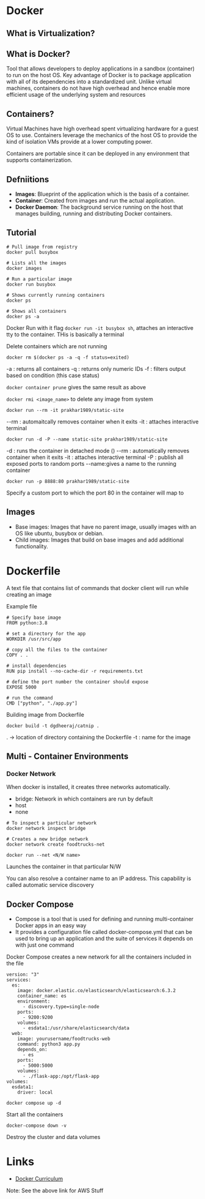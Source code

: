 # Docker

## What is Virtualization?


## What is Docker?
Tool that allows developers to deploy applications in a sandbox (container) to run on the host OS. Key advantage of Docker is to package application with all of its dependencies into a standardized unit. Unlike virtual machines, containers do not have high overhead and hence enable more efficient usage of the underlying system and resources

## Containers?
Virtual Machines have high overhead spent virtualizing hardware for a guest OS to use.
Containers leverage the mechanics of the host OS to provide the kind of isolation VMs provide at a lower computing power.

Containers are portable since it can be deployed in any environment that supports containerization.

## Defniitions
- <b>Images</b>: Blueprint of the application which is the basis of a container. 
- <b>Container</b>: Created from images and run the actual application.
- <b>Docker Daemon</b>: The background service running on the host that manages building, running and distributing Docker containers.


## Tutorial

```
# Pull image from registry
docker pull busybox

# Lists all the images
docker images

# Run a particular image
docker run busybox

# Shows currently running containers
docker ps

# Shows all containers
docker ps -a
```

Docker Run with it flag
`docker run -it busybox sh`, attaches an interactive tty to the container. THis is basically a terminal


Delete containers which are not running
```
docker rm $(docker ps -a -q -f status=exited)
```
-a : returns all containers
-q : returns only numeric IDs
-f : filters output based on condition (this case status)

`docker container prune` gives the same result as above

`docker rmi <image_name>` to delete any image from system

```
docker run --rm -it prakhar1989/static-site
```
--rm : automaitcally removes container when it exits
-it  : attaches interactive terminal 



```
docker run -d -P --name static-site prakhar1989/static-site
```
-d   : runs the container in detached mode ()
--rm : automatically removes container when it exits
-it  : attaches interactive terminal 
-P   : publish all exposed ports to random ports
--name:gives a name to the running container

```
docker run -p 8888:80 prakhar1989/static-site
```
Specify a custom port to which the port 80 in the container will map to

## Images

- Base images: Images that have no parent image, usually images with an OS like ubuntu, busybox or debian.
- Child images: Images that build on base images and add additional functionality.

# Dockerfile
A text file that contains list of commands that docker client will run while creating an image

Example file

```
# Specify base image
FROM python:3.8

# set a directory for the app
WORKDIR /usr/src/app

# copy all the files to the container
COPY . .

# install dependencies
RUN pip install --no-cache-dir -r requirements.txt

# define the port number the container should expose
EXPOSE 5000

# run the command
CMD ["python", "./app.py"]
```

Building image from Dockerfile
```
docker build -t dgdheeraj/catnip .
```
. -> location of directory containing the Dockerfile
-t : name for the image

## Multi - Container Environments

### Docker Network
When docker is installed, it creates three networks automatically.
- bridge: Network in which containers are run by default 
- host
- none

```
# To inspect a particular network
docker network inspect bridge
```


```
# Creates a new bridge network 
docker network create foodtrucks-net
```


```
docker run --net <N/W name>
```
Launches the container in that particular N/W


You can also resolve a container name to an IP address. This capability is called automatic service discovery

## Docker Compose

- Compose is a tool that is used for defining and running multi-container Docker apps in an easy way
- It provides a configuration file called docker-compose.yml that can be used to bring up an application and the suite of services it depends on with just one command

Docker Compose creates a new network for all the containers included in the file

```
version: "3"
services:
  es:
    image: docker.elastic.co/elasticsearch/elasticsearch:6.3.2
    container_name: es
    environment:
      - discovery.type=single-node
    ports:
      - 9200:9200
    volumes:
      - esdata1:/usr/share/elasticsearch/data
  web:
    image: yourusername/foodtrucks-web
    command: python3 app.py
    depends_on:
      - es
    ports:
      - 5000:5000
    volumes:
      - ./flask-app:/opt/flask-app
volumes:
  esdata1:
    driver: local
```

```
docker compose up -d
```
Start all the containers


```
docker-compose down -v
```
Destroy the cluster and data volumes 

# Links

- [Docker Curriculum](https://docker-curriculum.com/)

Note: See the above link for AWS Stuff